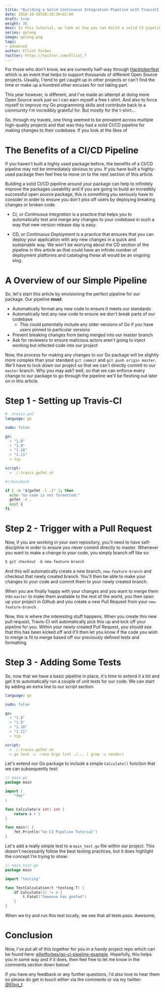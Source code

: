 ```yaml
---
title: "Building a Solid Continuous Integration Pipeline with TravisCI for Your Go Projects"
date: 2018-10-16T20:10:30+01:00
draft: true
weight: 36
desc: In this tutorial, we look at how you can build a solid CI pipeline with Travis for your Go Projects
series: golang
image: golang.png
tags:
- advanced
author: Elliot Forbes
twitter: https://twitter.com/Elliot_f
---
```


For those who don't know, we are currently half-way through [Hacktoberfest](https://hacktoberfest.digitalocean.com/) which is an event that helps to support thousands of different Open Source projects. Usually, I tend to get caught up in other projects or can't find the time or make up a hundred other excuses for not taking part. 

This year however, is different, and I've made an attempt at doing more Open Source work just so I can earn myself a free t-shirt. And also to force myself to improve my Go programming skills and contribute back to a community I'm incredibly grateful for. But mostly for the t-shirt...

So, through my travels, one thing seemed to be prevalent across multiple high-quality projects and that was they had a solid CI/CD pipeline for making changes to their codebase. If you look at the likes of  

# The Benefits of a CI/CD Pipeline

If you haven't built a highly used package before, the benefits of a CI/CD pipeline may not be immediately obvious to you. If you have built a highly-used package then feel free to move on to the next section of this article.

Building a solid CI/CD pipeline around your package can help to infinitely improve the packages useability and if you are going to build an incredibly successful open source package, this is something you seriously have to consider in order to ensure you don't piss off users by deploying breaking changes or broken code.

* CI, or *Continuous Integration* is a practice that helps you to automatically test and merge any changes to your codebase in such a way that new version release day is easy. 

* CD, or *Continuous Deployment* is a practice that ensures that you can deploy your application with any new changes in a quick and sustainable way. We won't be worrying about the CD section of the pipeline in this article as that could have an infinite number of deployment platforms and cataloging these all would be an ongoing slog. 

# A Overview of our Simple Pipeline

So, let's start this article by envisioning the perfect pipeline for our package. Our pipeline **must**:

* Automatically format any new code to ensure it meets our standards
* Automatically test any new code to ensure we don't break parts of our codebase
  * This could potentially include any older versions of Go if you have users pinned to particular versions
* Prevent breaking changes from being merged into our master branch
* Ask for reviewers to ensure malicious actors aren't going to inject working but infected code into our project

Now, the process for making any changes to our Go package will be slightly more complex than your standard `git commit` and `git push origin master`. We'll have to lock down our project so that we can't directly commit to our `master` branch. Why you may ask? well, so that we can enforce every change to our package to go through the pipeline we'll be fleshing out later on in this article. 

# Step 1 - Setting up Travis-CI

```yaml
# .travis.yml
language: go

sudo: false

go:
  - "1.8"
  - "1.9"
  - "1.10"
  - "1.11"
  - tip

script:
  - ./.travis.gofmt.sh
```

```sh
#!/bin/bash

if [ -n "$(gofmt -l .)" ]; then
  echo "Go code is not formatted:"
  gofmt -d .
  exit 1
fi
```

# Step 2 - Trigger with a Pull Request

Now, if you are working in your own repository, you'll need to have self-discipline in order to ensure you never commit directly to master. Whenever you want to make a change to your code, you simply branch off like so:

```s
$ git checkout -b new-feature-branch
```

And this will automatically create a new branch, `new-feature-branch` and checkout that newly created branch. You'll then be able to make your changes to your code and commit them to your newly created branch. 

When you are finally happy with your changes and you want to merge them into `master` to make them available to the rest of the world, you then open up your project in Github and you create a new Pull Request from your `new-feature-branch`. 

Now, this is where the interesting stuff happens. When you create this new pull request, Travis-CI will automatically pick this up and kick off your pipeline for you. Within your newly created Pull Request, you should see that this has been kicked off and it'll then let you know if the code you wish to merge is fit to merge based off our previously defined tests and formatting.

# Step 3 - Adding Some Tests

So, now that we have a basic pipeline in place, it's time to extend it a bit and get it to automatically run a couple of unit tests for our code. We can start by adding an extra line to our script section:

```yaml
language: go

sudo: false

go:
  - "1.8"
  - "1.9"
  - "1.10"
  - "1.11"
  - tip

script:
  - ./.travis.gofmt.sh
  - go test -v -race $(go list ./... | grep -v vendor)
```

Let's extend our Go package to include a simple `Calculate()` function that we can subsequently test:

```go
// main.go
package main

import (
	"fmt"
)

func Calculate(x int) int {
	return x + 2
}

func main() {
	fmt.Println("Go CI Pipeline Tutorial")
}
```

Let's add a really simple test to a `main_test.go` file within our project. This doesn't necessarily follow the best testing practices, but it does highlight the concept I'm trying to show:

```go
// main_test.go
package main

import "testing"

func TestCalculation(t *testing.T) {
	if Calculate(2) != 4 {
		t.Fatal("Someone has goofed")
	}
}
```

When we try and run this test locally, we see that all tests pass. Awesome, 


# Conclusion

Now, I've put all of this together for you in a handy project repo which can be found here: [elliotforbes/go-ci-pipeline-example](https://github.com/elliotforbes/go-ci-pipeline-example). Hopefully, this helps you in some way and if it does, then feel free to let me know in the comments section down below! 

If you have any feedback or any further questions, I'd also love to hear them so please do get in touch either via the comments or via my twitter: [@Elliot_f](https://twitter.com/elliot_f).